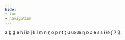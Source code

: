 ```yaml
---
hide:
- toc
- navigation
---
```

a
b̰
d̰
e
h
i
iə
j
k
l
m
n
n̠
o
p
r
t
t̠
u
uə
æ
ŋ
ɒ
ɔ
ɘ
ɛ
ɜ
ɨ
ɨə
ʃ
ʔ
β̞
